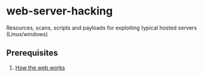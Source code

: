 # web-server-hacking
Resources, scans, scripts and payloads for exploiting typical hosted servers (Linux/windows)

## Prerequisites
1. [How the web works](https://developer.mozilla.org/en-US/docs/Learn/Getting_started_with_the_web/How_the_Web_works)

